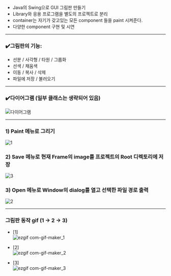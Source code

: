 
- Java의 Swing으로 GUI 그림판 만들기
- Library와 응용 프로그램을 별도의 프로젝트로 분리
- container는 자기가 갖고있는 모든 component 들을 paint 시켜준다.
- 다양한 component 구현 및 시연

---------------------------------

### ✔️그림판의 기능:
- 선분 / 사각형 / 타원 / 그룹화
- 선색 / 채움색
- 이동 / 복사 / 삭제
- 파일에 저장 / 불러오기

---------------------------------

### ✔️다이어그램 (일부 클래스는 생략되어 있음)
![다이어그램](https://user-images.githubusercontent.com/81701212/176686737-f6040cdf-b51f-47a4-86ef-ff878fafdf4e.png)

---------------------------------

### 1) Paint 메뉴로 그리기
![1](https://user-images.githubusercontent.com/81701212/175512485-5c8238f3-e363-4f09-8ed6-92e2ca8a339d.png)

### 2) Save 메뉴로 현재 Frame의 image를 프로젝트의 Root 디렉토리에 저장
![3](https://user-images.githubusercontent.com/81701212/175512494-346e46d3-d343-425d-a681-eeb9b4112908.png)

### 3) Open 메뉴로 Window의 dialog를 열고 선택한 파일 경로 출력
![2](https://user-images.githubusercontent.com/81701212/175512490-b7cb37a6-5b0f-488d-ba19-69f4f07e8ea1.png)

---------------------------------

### 그림판 동작 gif (1 -> 2 -> 3)
- [1] <br>
![ezgif com-gif-maker_1](https://user-images.githubusercontent.com/81701212/176682276-3d5ff667-3293-488d-8b20-4409f7b6492b.gif)

- [2] <br>
![ezgif com-gif-maker_2](https://user-images.githubusercontent.com/81701212/176682246-8fe17456-3c5f-44d1-9f39-6283b78844c4.gif)

- [3] <br>
![ezgif com-gif-maker_3](https://user-images.githubusercontent.com/81701212/176682217-f33d3519-a8ad-478b-b2a4-38bd6a852a56.gif)
